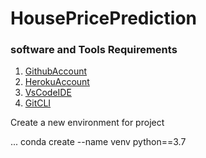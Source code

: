 # HousePricePrediction

### software and Tools Requirements

1. [GithubAccount](https://github.com)
2. [HerokuAccount](https://heroku.com)
3. [VsCodeIDE](https://code.visualstudio.com/)
4. [GitCLI](https://git-scm.com/book/en/v2/Getting-Started-The-Command-Line)

Create a new environment for project

...
conda create --name venv python==3.7

